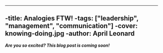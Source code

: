 ----
-title: Analogies FTW! 
-tags: ["leadership", "management", "communication"] 
-cover: knowing-doing.jpg
-author: April Leonard
----

<re-img
    src="knowing-doing.jpg"
    title="Drawing by April Leonard"
    href="knowing-doing.jpg"
    >
</re-img>

***Are you so excited? This blog post is coming soon!***
